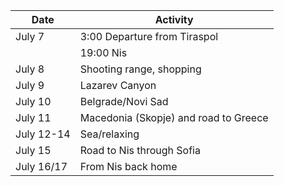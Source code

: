 | Date        | Activity                               |
|-------------|----------------------------------------|
| July 7      | 3:00 Departure from Tiraspol           |
|             | 19:00 Nis                              |
| July 8      | Shooting range, shopping               |
| July 9      | Lazarev Canyon                         |
| July 10     | Belgrade/Novi Sad                      |
| July 11     | Macedonia (Skopje) and road to Greece  |
| July 12-14  | Sea/relaxing                           |
| July 15     | Road to Nis through Sofia              |
| July 16/17  | From Nis back home                     |
